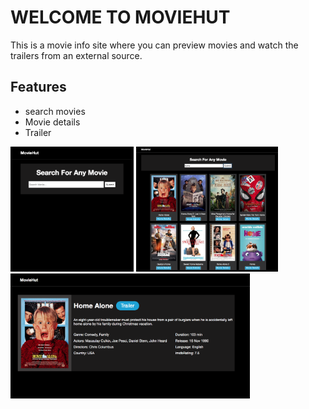 # WELCOME TO MOVIEHUT
This is a movie info site where you can preview movies and watch the trailers from an external source.

## Features
* search movies  
* Movie details  
* Trailer


<img src="images/search.png" alt="img" height="200px" weight="150px"> <img src="images/searchitem.png" alt="img" height="200px" weight="150px">
<img src="images/itemdisplay.png" alt="img" height="200px" weight="150px">
